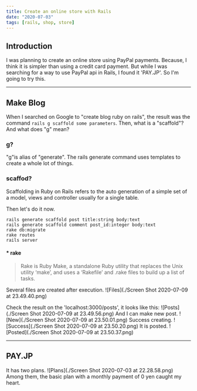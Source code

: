 ```yaml
---
title: Create an online store with Rails
date: "2020-07-03"
tags: [rails, shop, store]
---
```


## Introduction

I was planning to create an online store using PayPal payments.
Because, I think it is simpler than using a credit card payment.
But while I was searching for a way to use PayPal api in Rails, I found it 'PAY.JP'.
So I'm going to try this.

---

## Make Blog

When I searched on Google to "create blog ruby on rails", the result was the command `rails g scaffold some parameters`. Then, what is a "scaffold"? And what does "g" mean?

### g?

"g"is alias of "generate". The rails generate command uses templates to create a whole lot of things.

### scaffod?

Scaffolding in Ruby on Rails refers to the auto generation of a simple set of a model, views and controller usually for a single table.

Then let's do it now.

```shell
rails generate scaffold post title:string body:text
rails generate scaffold comment post_id:integer body:text
rake db:migrate
rake routes
rails server
```

#### \* rake

> Rake is Ruby Make, a standalone Ruby utility that replaces the Unix utility ‘make’, and uses a ‘Rakefile’ and .rake files to build up a list of tasks.

Several files are created after execution.
![Files](./Screen Shot 2020-07-09 at 23.49.40.png)

Check the result on the 'localhost:3000/posts', it looks like this:
![Posts](./Screen Shot 2020-07-09 at 23.49.56.png)
And I can make new post.
![New](./Screen Shot 2020-07-09 at 23.50.01.png)
Success creating.
![Success](./Screen Shot 2020-07-09 at 23.50.20.png)
It is posted.
![Posted](./Screen Shot 2020-07-09 at 23.50.37.png)

---

## PAY.JP

It has two plans.
![Plans](./Screen Shot 2020-07-03 at 22.28.58.png)
Among them, the basic plan with a monthly payment of 0 yen caught my heart.
